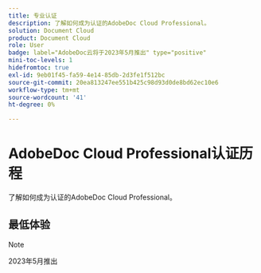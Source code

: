 ```yaml
---
title: 专业认证
description: 了解如何成为认证的AdobeDoc Cloud Professional。
solution: Document Cloud
product: Document Cloud
role: User
badge: label="AdobeDoc云将于2023年5月推出" type="positive"
mini-toc-levels: 1
hidefromtoc: true
exl-id: 9eb01f45-fa59-4e14-85db-2d3fe1f512bc
source-git-commit: 20ea813247ee551b425c98d93d0de8bd62ec10e6
workflow-type: tm+mt
source-wordcount: '41'
ht-degree: 0%

---
```


# AdobeDoc Cloud Professional认证历程

了解如何成为认证的AdobeDoc Cloud Professional。

## 最低体验

>[!NOTE]
>
>2023年5月推出
